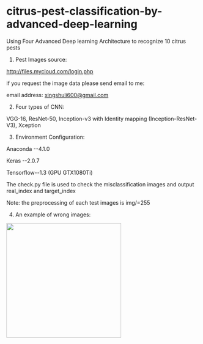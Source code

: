 # citrus-pest-classification-by-advanced-deep-learning
Using Four Advanced Deep learning Architecture to recognize 10 citrus pests

1. Pest Images source:

http://files.mycloud.com/login.php

if you request the image data please send email to me:

email address: xingshuli600@gmail.com

2. Four types of CNN:

VGG-16, ResNet-50, Inception-v3 with Identity mapping (Inception-ResNet-V3), Xception

3. Environment Configuration:

Anaconda --4.1.0

Keras --2.0.7

Tensorflow--1.3 (GPU GTX1080Ti)

The check.py file is used to check the misclassification images and output real_index and target_index

Note: the preprocessing of each test images is img/=255


4. An example of wrong images:

<img src="http://raw.github.com/xingshulicc/citrus-pest-classification-by-advanced-deep-learning/master/Results_Explain/Explain.png" width="300" height="300" />




